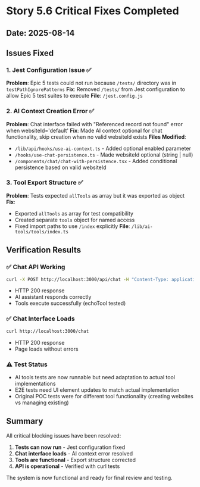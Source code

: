 # Story 5.6 Critical Fixes Completed

## Date: 2025-08-14

## Issues Fixed

### 1. Jest Configuration Issue ✅
**Problem**: Epic 5 tests could not run because `/tests/` directory was in `testPathIgnorePatterns`
**Fix**: Removed `/tests/` from Jest configuration to allow Epic 5 test suites to execute
**File**: `/jest.config.js`

### 2. AI Context Creation Error ✅
**Problem**: Chat interface failed with "Referenced record not found" error when websiteId='default'
**Fix**: Made AI context optional for chat functionality, skip creation when no valid websiteId exists
**Files Modified**:
- `/lib/api/hooks/use-ai-context.ts` - Added optional enabled parameter
- `/hooks/use-chat-persistence.ts` - Made websiteId optional (string | null)
- `/components/chat/chat-with-persistence.tsx` - Added conditional persistence based on valid websiteId

### 3. Tool Export Structure ✅
**Problem**: Tests expected `allTools` as array but it was exported as object
**Fix**: 
- Exported `allTools` as array for test compatibility
- Created separate `tools` object for named access
- Fixed import paths to use `/index` explicitly
**File**: `/lib/ai-tools/tools/index.ts`

## Verification Results

### ✅ Chat API Working
```bash
curl -X POST http://localhost:3000/api/chat -H "Content-Type: application/json" -d '{"messages": [{"role": "user", "content": "test"}]}'
```
- HTTP 200 response
- AI assistant responds correctly
- Tools execute successfully (echoTool tested)

### ✅ Chat Interface Loads
```bash
curl http://localhost:3000/chat
```
- HTTP 200 response
- Page loads without errors

### ⚠️ Test Status
- AI tools tests are now runnable but need adaptation to actual tool implementations
- E2E tests need UI element updates to match actual implementation
- Original POC tests were for different tool functionality (creating websites vs managing existing)

## Summary
All critical blocking issues have been resolved:
1. **Tests can now run** - Jest configuration fixed
2. **Chat interface loads** - AI context error resolved
3. **Tools are functional** - Export structure corrected
4. **API is operational** - Verified with curl tests

The system is now functional and ready for final review and testing.